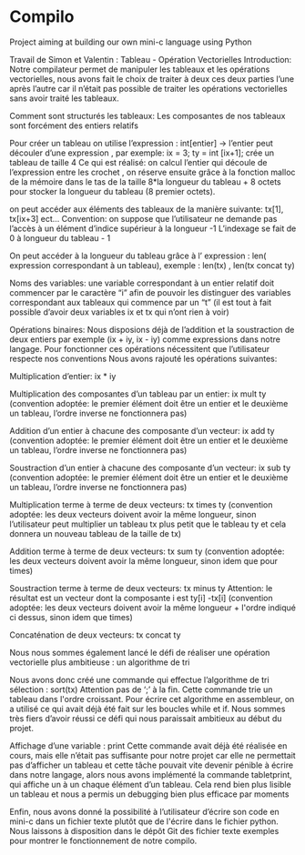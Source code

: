 # Compilo
Project aiming at building our own mini-c language using Python


Travail de Simon et Valentin : Tableau - Opération Vectorielles
Introduction:
Notre compilateur permet de manipuler les tableaux et les opérations vectorielles, nous avons fait le choix de traiter à deux ces deux parties l’une après l’autre car il n’était pas possible de traiter les opérations vectorielles sans avoir traité les tableaux.
 
Comment sont structurés les tableaux:
Les composantes de nos tableaux sont forcément des entiers relatifs


Pour créer un tableau on utilise l’expression : int[entier] -> l’entier peut découler d’une expression , par exemple: ix = 3;  ty = int [ix+1]; crée un tableau de taille 4
Ce qui est réalisé: on calcul l’entier qui découle de l’expression entre les crochet , on réserve ensuite grâce à la fonction malloc de la mémoire dans le tas de la taille 8*la longueur du tableau + 8 octets pour stocker la longueur du tableau (8 premier octets).


on peut accéder aux éléments des tableaux de la manière suivante: tx[1], tx[ix+3] ect…
Convention: on suppose que l’utilisateur ne demande pas l’accès à un élément d’indice supérieur à la longueur -1
L’indexage se fait de 0 à longueur du tableau - 1


On peut accéder à la longueur du tableau grâce à l’ expression : len( expression correspondant à un tableau), exemple : len(tx) , len(tx concat ty)

Noms des variables:  une variable correspondant à un entier relatif doit commencer par le caractère “i” afin de pouvoir les distinguer des variables correspondant aux tableaux qui commence par un “t”  (il est tout à fait possible d’avoir deux variables ix et tx  qui n’ont rien à voir)

Opérations binaires: Nous disposions déjà de l’addition et la soustraction de deux entiers par exemple (ix + iy, ix - iy)  comme expressions dans notre langage.
Pour fonctionner ces opérations nécessitent que l’utilisateur respecte nos conventions 
Nous avons rajouté les opérations suivantes:

Multiplication d’entier:  ix * iy 

Multiplication des composantes d’un tableau par un entier:    ix mult ty 
(convention adoptée: le premier élément doit être un entier et le deuxième un tableau, l’ordre inverse ne fonctionnera pas)

Addition d’un entier à chacune des composante d’un vecteur: ix add ty
(convention adoptée: le premier élément doit être un entier et le deuxième un tableau, l’ordre inverse ne fonctionnera pas)

Soustraction d’un entier à chacune des composante d’un vecteur: ix sub ty
(convention adoptée: le premier élément doit être un entier et le deuxième un tableau, l’ordre inverse ne fonctionnera pas)

Multiplication terme à terme de deux vecteurs: tx times ty
(convention adoptée: les deux vecteurs doivent avoir la même longueur, sinon l’utilisateur peut multiplier un tableau tx plus petit que le tableau ty et cela donnera un nouveau tableau de la taille de tx)

Addition terme à terme de deux vecteurs:   tx sum ty
(convention adoptée: les deux vecteurs doivent avoir la même longueur, sinon idem que pour times)

Soustraction terme à terme de deux vecteurs: tx minus ty
Attention: le résultat est un vecteur dont la composante i est ty[i] -tx[i]
(convention adoptée: les deux vecteurs doivent avoir la même longueur + l'ordre indiqué ci dessus, sinon idem que times)

Concaténation de deux vecteurs:   tx concat ty

Nous nous sommes également lancé le défi de réaliser une opération vectorielle plus ambitieuse : un algorithme de tri 

Nous avons donc créé une commande qui effectue l’algorithme de tri sélection :  sort(tx)
Attention pas de ‘;’ à la fin.
Cette commande trie un tableau dans l'ordre croissant.
Pour écrire cet algorithme en assembleur, on a utilisé ce qui avait déjà été fait sur les boucles while et if. Nous sommes très fiers d’avoir réussi ce défi qui nous paraissait ambitieux au début du projet.

Affichage d’une variable : print
Cette commande avait déjà été réalisée en cours, mais elle n’était pas suffisante pour notre projet car elle ne permettait pas d’afficher un tableau et cette tâche pouvait vite devenir pénible à écrire dans notre langage, alors nous avons implémenté la commande tabletprint, qui affiche un à un chaque élément d’un tableau. Cela rend bien plus lisible un tableau et nous a permis un debugging bien plus efficace par moments


Enfin, nous avons donné la possibilité à l’utilisateur d’écrire son code en mini-c dans un fichier texte  plutôt que de l'écrire dans le fichier python.
Nous laissons à disposition dans le dépôt Git  des fichier texte exemples pour montrer le fonctionnement de notre compilo.
